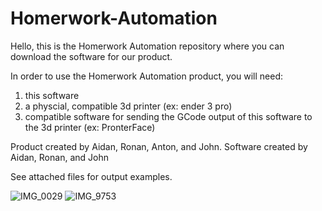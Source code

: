 # Homerwork-Automation
Hello, this is the Homerwork Automation repository where you can download the software for our product.

In order to use the Homerwork Automation product, you will need:
1. this software
2. a physcial, compatible 3d printer (ex: ender 3 pro)
3. compatible software for sending the GCode output of this software to the 3d printer (ex: PronterFace)

Product created by Aidan, Ronan, Anton, and John. 
Software created by Aidan, Ronan, and John

See attached files for output examples. 

![IMG_0029](https://github.com/swissskimmilk/Homerwork-Automation/assets/64725899/e22a7e84-98d5-4627-8f50-bc3675516cb4)
![IMG_9753](https://github.com/swissskimmilk/Homerwork-Automation/assets/64725899/b808d2e4-2116-4540-946c-7117b00cd3fd)
